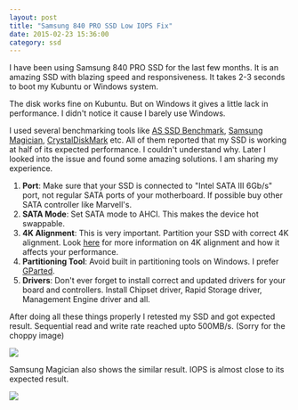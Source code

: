 ```yaml
---
layout: post
title: "Samsung 840 PRO SSD Low IOPS Fix"
date: 2015-02-23 15:36:00
category: ssd
---
```

I have been using Samsung 840 PRO SSD for the last few months. It is an amazing SSD with blazing speed and responsiveness. It takes 2-3 seconds to boot my Kubuntu or Windows system.

The disk works fine on Kubuntu. But on Windows it gives a little lack in performance. I didn't notice it cause I barely use Windows.

I used several benchmarking tools like [AS SSD Benchmark](http://alex-is.de/PHP/fusion/downloads.php?download_id=9), [Samsung Magician](http://www.samsung.com/global/business/semiconductor/minisite/SSD/global/html/support/downloads.html), [CrystalDiskMark](http://crystalmark.info/software/CrystalDiskMark/index-e.html) etc. All of them reported that my SSD is working at half of its expected performance. I couldn't understand why. Later I looked into the issue and found some amazing solutions. I am sharing my experience.

1. **Port**: Make sure that your SSD is connected to "Intel SATA III 6Gb/s" port, not regular SATA ports of your motherboard. If possible buy other SATA controller like Marvell's.
2. **SATA Mode**: Set SATA mode to AHCI. This makes the device hot swappable.
3. **4K Alignment**: This is very important. Partition your SSD with correct 4K alignment. Look [here](http://us.hardware.info/reviews/4583/4/how-to-copy-hdd-to-ssd-with-correct-4k-alignment-4k-alignment) for more information on 4K alignment and how it affects your performance.
4. **Partitioning Tool**: Avoid built in partitioning tools on Windows. I prefer [GParted](http://gparted.org/download.php).
5. **Drivers**: Don't ever forget to install correct and updated drivers for your board and controllers. Install Chipset driver, Rapid Storage driver, Management Engine driver and all.

After doing all these things properly I retested my SSD and got expected result. Sequential read and write rate reached upto 500MB/s. (Sorry for the choppy image)

<img class="img img-responsive" src="http://i.imgur.com/97Gm5aH.jpg" />

Samsung Magician also shows the similar result. IOPS is almost close to its expected result.

<img class="img img-responsive" src="http://i.imgur.com/WajqeuZ.jpg" />